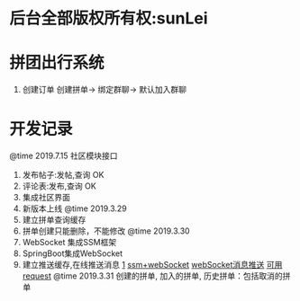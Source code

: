 # 后台全部版权所有权:sunLei
# 拼团出行系统
1. 创建订单
创建拼单-> 绑定群聊-> 默认加入群聊
# 开发记录
@time 2019.7.15 社区模块接口
1. 发布帖子:发帖,查询 OK
2. 评论表:发布,查询 OK
3. 集成社区界面 
4. 新版本上线 
@time 2019.3.29
1. 建立拼单查询缓存
2. 拼单创建只能删除，不能修改
@time 2019.3.30
1. WebSocket 集成SSM框架
2. SpringBoot集成WebSocket
3. 建立推送缓存,在线推送消息
[1](https://www.cnblogs.com/chenyuanbo/p/10060505.html)
[ssm+webSocket](https://blog.csdn.net/qq_33683097/article/details/80692886)
[webSocket消息推送](https://www.cnblogs.com/best/p/5695570.html)
[可用](https://blog.csdn.net/qq_35515521/article/details/78610847)
[request](https://blog.csdn.net/err118/article/details/78284129/)
@time 2019.3.31
创建的拼单,
加入的拼单,
历史拼单：包括取消的拼单


